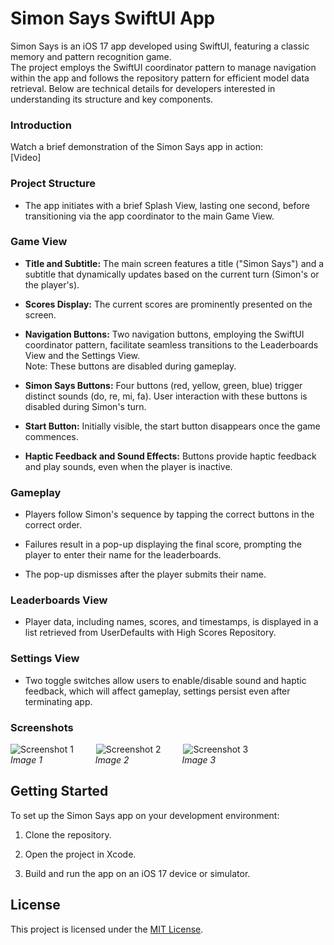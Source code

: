 # Simon Says SwiftUI App

Simon Says is an iOS 17 app developed using SwiftUI, featuring a classic memory and pattern recognition game.<br>
The project employs the SwiftUI coordinator pattern to manage navigation within the app and follows the repository pattern for efficient model data retrieval. Below are technical details for developers interested in understanding its structure and key components.

### Introduction
Watch a brief demonstration of the Simon Says app in action: <br>
[Video]

### Project Structure

- The app initiates with a brief Splash View, lasting one second, before transitioning via the app coordinator to the main Game View.

### Game View

- **Title and Subtitle:** The main screen features a title ("Simon Says") and a subtitle that dynamically updates based on the current turn (Simon's or the player's).
  
- **Scores Display:** The current scores are prominently presented on the screen.

- **Navigation Buttons:** Two navigation buttons, employing the SwiftUI coordinator pattern, facilitate seamless transitions to the Leaderboards View and the Settings View.<br>
Note: These buttons are disabled during gameplay.

- **Simon Says Buttons:** Four buttons (red, yellow, green, blue) trigger distinct sounds (do, re, mi, fa). User interaction with these buttons is disabled during Simon's turn.

- **Start Button:** Initially visible, the start button disappears once the game commences.

- **Haptic Feedback and Sound Effects:** Buttons provide haptic feedback and play sounds, even when the player is inactive.

### Gameplay

- Players follow Simon's sequence by tapping the correct buttons in the correct order.
  
- Failures result in a pop-up displaying the final score, prompting the player to enter their name for the leaderboards.
  
- The pop-up dismisses after the player submits their name.

### Leaderboards View

- Player data, including names, scores, and timestamps, is displayed in a list retrieved from UserDefaults with High Scores Repository.

### Settings View

- Two toggle switches allow users to enable/disable sound and haptic feedback, which will affect gameplay, settings persist even after terminating app.

### Screenshots

![Screenshot 1](path/to/image1.png) &ensp;&ensp;&ensp;&ensp; ![Screenshot 2](path/to/image2.png)  &ensp;&ensp;&ensp;&ensp; ![Screenshot 3](path/to/image3.png)  
*Image 1* &ensp;&ensp;&ensp;&ensp;&ensp;&ensp;&ensp;&ensp;&ensp;&ensp;&ensp; *Image 2* &ensp;&ensp;&ensp;&ensp;&ensp;&ensp;&ensp;&ensp;&ensp;&ensp;&ensp; *Image 3*


## Getting Started

To set up the Simon Says app on your development environment:

1. Clone the repository.
  
2. Open the project in Xcode.
  
3. Build and run the app on an iOS 17 device or simulator.

## License

This project is licensed under the [MIT License](LICENSE).
